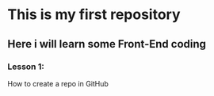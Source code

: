 # This is my first repository
## Here i will learn some Front-End coding
### Lesson 1:
How to create a repo in GitHub
